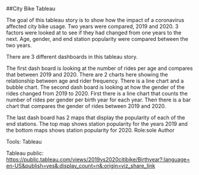 ##City Bike Tableau

The goal of this tableau story is to show how the impact of a coronavirus affected city bike usage. Two years were compared, 2019 and 2020. 3 factors were looked at to see if they had changed from one years to the next. Age, gender, and end station popularity were compared between the two years. 

There are 3 different dashboards in this tableau story.

The first dash board is looking at the number of rides per age and compares that between 2019 and 2020. There are 2 charts here showing the relationship between age and rider frequency. There is a line chart and a bubble chart.
The second dash board is looking at how the gender of the rides changed from 2019 to 2020. First there is a line chart that counts the number of rides per gender per birth year for each year. Then there is a  bar chart that compares the gender of rides between 2019 and 2020.

The last dash board has 2 maps that display the popularity of each of the end stations. The top map shows station popularity for the years 2019 and the bottom maps shows station popularity for 2020. 
Role:sole Author 

Tools: Tableau

Tableau public: https://public.tableau.com/views/2019vs2020citibike/Birthyear?:language=en-US&publish=yes&:display_count=n&:origin=viz_share_link

